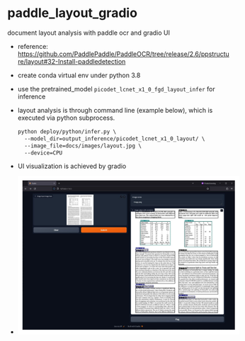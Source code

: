 # paddle_layout_gradio
document layout analysis with paddle ocr and gradio UI

- reference: https://github.com/PaddlePaddle/PaddleOCR/tree/release/2.6/ppstructure/layout#32-Install-paddledetection
- create conda virtual env under python 3.8
- use the pretrained_model ```picodet_lcnet_x1_0_fgd_layout_infer``` for inference
- layout analysis is through command line (example below), which is executed via python subprocess.
  ```
  python deploy/python/infer.py \
    --model_dir=output_inference/picodet_lcnet_x1_0_layout/ \
    --image_file=docs/images/layout.jpg \
    --device=CPU
  ```
- UI visualization is achieved by gradio

- <p align="center"><img src="https://github.com/er1czz/paddle_layout/blob/main/paddleOCR_gradio_demo.JPG" style = "border:10px solid white"></p>  


